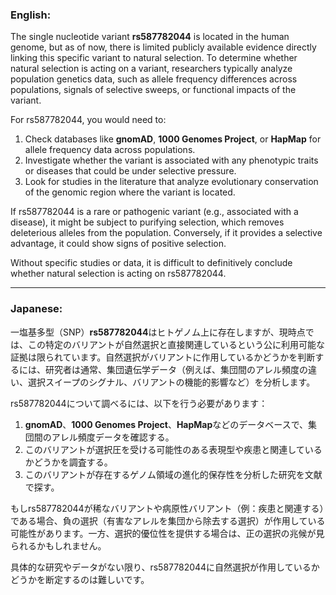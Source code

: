 ### English:
The single nucleotide variant **rs587782044** is located in the human genome, but as of now, there is limited publicly available evidence directly linking this specific variant to natural selection. To determine whether natural selection is acting on a variant, researchers typically analyze population genetics data, such as allele frequency differences across populations, signals of selective sweeps, or functional impacts of the variant.

For rs587782044, you would need to:
1. Check databases like **gnomAD**, **1000 Genomes Project**, or **HapMap** for allele frequency data across populations.
2. Investigate whether the variant is associated with any phenotypic traits or diseases that could be under selective pressure.
3. Look for studies in the literature that analyze evolutionary conservation of the genomic region where the variant is located.

If rs587782044 is a rare or pathogenic variant (e.g., associated with a disease), it might be subject to purifying selection, which removes deleterious alleles from the population. Conversely, if it provides a selective advantage, it could show signs of positive selection.

Without specific studies or data, it is difficult to definitively conclude whether natural selection is acting on rs587782044.

---

### Japanese:
一塩基多型（SNP）**rs587782044**はヒトゲノム上に存在しますが、現時点では、この特定のバリアントが自然選択と直接関連しているという公に利用可能な証拠は限られています。自然選択がバリアントに作用しているかどうかを判断するには、研究者は通常、集団遺伝学データ（例えば、集団間のアレル頻度の違い、選択スイープのシグナル、バリアントの機能的影響など）を分析します。

rs587782044について調べるには、以下を行う必要があります：
1. **gnomAD**、**1000 Genomes Project**、**HapMap**などのデータベースで、集団間のアレル頻度データを確認する。
2. このバリアントが選択圧を受ける可能性のある表現型や疾患と関連しているかどうかを調査する。
3. このバリアントが存在するゲノム領域の進化的保存性を分析した研究を文献で探す。

もしrs587782044が稀なバリアントや病原性バリアント（例：疾患と関連する）である場合、負の選択（有害なアレルを集団から除去する選択）が作用している可能性があります。一方、選択的優位性を提供する場合は、正の選択の兆候が見られるかもしれません。

具体的な研究やデータがない限り、rs587782044に自然選択が作用しているかどうかを断定するのは難しいです。